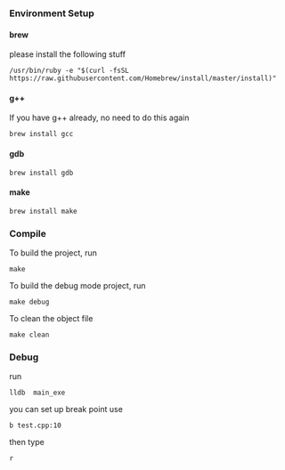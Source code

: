 ### Environment Setup

#### brew
please install the following stuff
```
/usr/bin/ruby -e "$(curl -fsSL https://raw.githubusercontent.com/Homebrew/install/master/install)"
```

#### g++
If you have g++ already, no need to do this again
```
brew install gcc
```

#### gdb
```
brew install gdb
```

#### make
```
brew install make
```

### Compile

To build the project, run
```
make
```

To build the debug mode project, run
```
make debug
```

To clean the object file

```
make clean
```

### Debug

run
```
lldb  main_exe
```

you can set up break point use 
```
b test.cpp:10
```
then type
```
r
```
